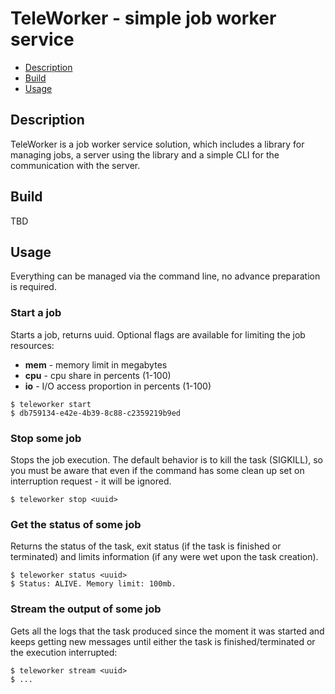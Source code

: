 # TeleWorker - simple job worker service #

- [Description](#description)
- [Build](#build)
- [Usage](#usage)

## Description

TeleWorker is a job worker service solution, which includes a library for managing jobs, a server using the library and a simple CLI for the communication with the server. 

## Build
TBD

## Usage
Everything can be managed via the command line, no advance preparation is required.

### Start a job
Starts a job, returns uuid. Optional flags are available for limiting the job resources:

* **mem** - memory limit in megabytes
* **cpu** - cpu share in percents (1-100)
* **io** - I/O access proportion in percents (1-100)
```
$ teleworker start
$ db759134-e42e-4b39-8c88-c2359219b9ed
```

### Stop some job
Stops the job execution. The default behavior is to kill the task (SIGKILL), so you must be aware that even if the command has some clean up set on interruption request - it will be ignored.
```
$ teleworker stop <uuid>
```

### Get the status of some job
Returns the status of the task, exit status (if the task is finished or terminated) and limits information (if any were wet upon the task creation).
```
$ teleworker status <uuid>
$ Status: ALIVE. Memory limit: 100mb.
```

### Stream the output of some job
Gets all the logs that the task produced since the moment it was started and keeps getting new messages until either the task is finished/terminated or the execution interrupted:
```
$ teleworker stream <uuid>
$ ...
```